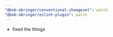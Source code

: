 ```yaml
---
"@bob-obringer/conventional-changeset": patch
"@bob-obringer/eslint-plugin": patch
---
```


- fixed the things
